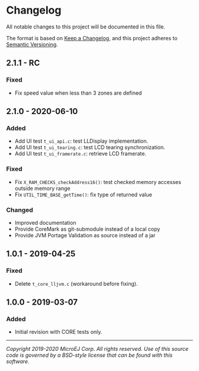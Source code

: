 # Changelog

All notable changes to this project will be documented in this file.

The format is based on [Keep a Changelog](https://keepachangelog.com/en/1.0.0/),
and this project adheres to [Semantic Versioning](https://semver.org/spec/v2.0.0.html).

## 2.1.1 - RC

### Fixed
  - Fix speed value when less than 3 zones are defined 

## 2.1.0 - 2020-06-10

### Added

  - Add UI test `t_ui_api.c`: test LLDisplay implementation.
  - Add UI test `t_ui_tearing.c`: test LCD tearing synchronization.
  - Add UI test `t_ui_framerate.c`: retrieve LCD framerate.

### Fixed

  - Fix `X_RAM_CHECKS_checkAddress16()`: test checked memory accesses outside memory range
  - Fix `UTIL_TIME_BASE_getTime()`: fix type of returned value

### Changed

  - Improved documentation
  - Provide CoreMark as git-submodule instead of a local copy
  - Provide JVM Portage Validation as source instead of a jar

## 1.0.1 - 2019-04-25

### Fixed

  - Delete `t_core_lljvm.c` (workaround before fixing).

## 1.0.0 - 2019-03-07

### Added

  - Initial revision with CORE tests only.

---  
_Copyright 2019-2020 MicroEJ Corp. All rights reserved._
_Use of this source code is governed by a BSD-style license that can be found with this software._
